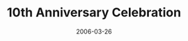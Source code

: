 ---
layout: music 
title: "10th Anniversary Celebration"
series: "10th Anniversary"
date: 2006-03-26 
description: ""
audio: "http://www.crossroads.net/audio/2006/2006_10th_Anniversary_03-26_06/10th_Anniversary_03-26-06.mp3"
audio-duration: "24:35"
src: "http://www.crossroads.net/players/media/mediumHz/DefaultVideoImage.jpg"
---